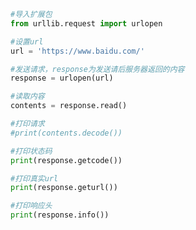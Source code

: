 
<BlogInfo id="1085" title="1.第一个爬虫" author="白日梦想猿" pv=0 read_times=0 pre_cost_time="0分15秒" category="爬虫学习" tag_list="['爬虫学习']" create_time="2020.05.29 17:26:46" update_time="2020.05.29 17:43:14" />

```python
#导入扩展包
from urllib.request import urlopen

#设置url
url = 'https://www.baidu.com/'

#发送请求，response为发送请后服务器返回的内容
response = urlopen(url)

#读取内容
contents = response.read()

#打印请求
#print(contents.decode())

#打印状态码
print(response.getcode())

#打印真实url
print(response.geturl())

#打印响应头
print(response.info())
```
